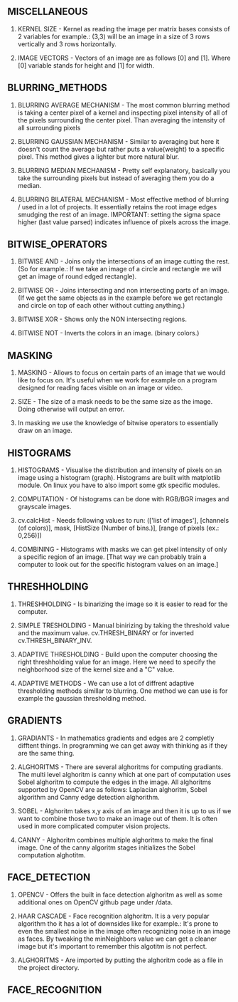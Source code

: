 ## MISCELLANEOUS

1. KERNEL SIZE - Kernel as reading the image per matrix bases consists of 2 variables for example.: (3,3) will be an image in a size of 3 rows vertically and 3 rows horizontally.

2. IMAGE VECTORS - Vectors of an image are as follows [0] and [1]. Where [0] variable stands for height and [1] for width.

## BLURRING_METHODS

1. BLURRING AVERAGE MECHANISM - The most common blurring method is taking a center pixel of a kernel and inspecting pixel intensity of all of the pixels surrounding the center pixel. Than averaging the intensity of all surrounding pixels

2. BLURRING GAUSSIAN MECHANISM - Similar to averaging but here it doesn't count the average but rather puts a value(weight) to a specific pixel. This method gives a lighter but more natural blur.

3. BLURRING MEDIAN MECHANISM - Pretty self explanatory, basically you take the surrounding pixels but instead of averaging them you do a median.

4. BLURRING BILATERAL MECHANISM - Most effective method of blurring / used in a lot of projects. It essentially retains the root image edges smudging the rest of an image. IMPORTANT: setting the sigma space higher (last value parsed) indicates influence of pixels across the image.

## BITWISE_OPERATORS

1. BITWISE AND - Joins only the intersections of an image cutting the rest. (So for example.: If we take an image of a circle and rectangle we will get an image of round edged rectangle).

2. BITWISE OR - Joins intersecting and non intersecting parts of an image. (If we get the same objects as in the example before we get rectangle and circle on top of each other without cutting anything.)

3. BITWISE XOR - Shows only the NON intersecting regions.

4. BITWISE NOT - Inverts the colors in an image. (binary colors.)

## MASKING

1. MASKING - Allows to focus on certain parts of an image that we would like to focus on. It's useful when we work for example on a program designed for reading faces visible on an image or video.

2. SIZE - The size of a mask needs to be the same size as the image. Doing otherwise will output an error.

3. In masking we use the knowledge of bitwise operators to essentially draw on an image.

## HISTOGRAMS

1. HISTOGRAMS - Visualise the distribution and intensity of pixels on an image using a histogram (graph). Histograms are built with matplotlib module. On linux you have to also import some gtk specific modules.
2. COMPUTATION - Of histograms can be done with RGB/BGR images and grayscale images.

3. cv.calcHist - Needs following values to run: (['list of images'], [channels (of colors)], mask, [HistSize (Number of bins.)], [range of pixels (ex.: 0,256)])

4. COMBINING - Histograms with masks we can get pixel intensity of only a specific region of an image. [That way we can probably train a computer to look out for the specific histogram values on an image.]

## THRESHHOLDING

1. THRESHHOLDING - Is binarizing the image so it is easier to read for the computer. 

2. SIMPLE TRESHOLDING - Manual binirizing by taking the threshold value and the maximum value. cv.THRESH_BINARY or for inverted cv.THRESH_BINARY_INV.

3. ADAPTIVE THRESHOLDING - Build upon the computer choosing the right threshholding value for an image. Here we need to specify the neighborhood size of the kernel size and a "C" value.

4. ADAPTIVE METHODS - We can use a lot of diffrent adaptive thresholding methods simillar to blurring. One method we can use is for example the gaussian thresholding method.

## GRADIENTS

1. GRADIANTS - In mathematics gradients and edges are 2 completly difftent things. In programming we can get away with thinking as if they are the same thing.

2. ALGHORITMS - There are several alghoritms for computing gradiants. The multi level alghoritm is canny which at one part of computation uses Sobel alghoritm to compute the edges in the image. All alghoritms supported by OpenCV are as follows: Laplacian alghoritm, Sobel algorithm and Canny edge detection alghorithm.

3. SOBEL - Alghoritm takes x,y axis of an image and then it is up to us if we want to combine those two to make an image out of them. It is often used in more complicated computer vision projects.

4. CANNY - Alghoritm combines multiple alghoritms to make the final image. One of the canny algoritm stages initializes the Sobel computation alghotitm.

## FACE_DETECTION

1. OPENCV - Offers the built in face detection alghoritm as well as some additional ones on OpenCV github page under /data.

2. HAAR CASCADE - Face recognition alghoritm. It is a very popular algorithm tho it has a lot of downsides like for example.: It's prone to even the smallest noise in the image often recognizing noise in an image as faces. By tweaking the minNeighbors value we can get a cleaner image but it's important to remember this algotitm is not perfect.

3. ALGHORITMS - Are imported by putting the alghoritm code as a file in the project directory.

## FACE_RECOGNITION
